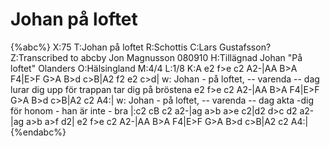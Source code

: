 # Johan på loftet

{%abc%}
X:75
T:Johan på loftet
R:Schottis
C:Lars Gustafsson?
Z:Transcribed to abcby Jon Magnusson 080910
H:Tillägnad Johan "På loftet" Olanders
O:Hälsingland
M:4/4
L:1/8
K:A
e2 f>e c2 A2-|AA B>A F4|E>F G>A B>d c>B|A2 f2 e2 c>d|
w: Johan - på loftet, -- varenda -- dag lurar dig upp för trappan tar dig på bröstena
e2 f>e c2 A2-|AA B>A F4|E>F G>A B>d c>B|A2 c2 A4:|
 w: Johan - på loftet, -- varenda -- dag  akta -dig för honom - han är inte - bra
|:c2 cB c2 a2-|ag a>b a>e c2|d2 d>c d2 a2-|ag a>b a>f d2|
e2 f>e c2 A2-|AA B>A F4|E>F G>A B>d c>B|A2 c2 A4:|
{%endabc%}

